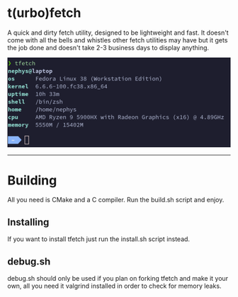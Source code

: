 # t(urbo)fetch
A quick and dirty fetch utility, designed to be lightweight and fast.
It doesn't come with all the bells and whistles other fetch utilities may have but it gets the job done and doesn't take 2-3 business days to display anything.

![pgfetch](./tfetch.png)

___

# Building
All you need is CMake and a C compiler.
Run the build.sh script and enjoy.

## Installing
If you want to install tfetch just run the install.sh script instead.

## debug.sh
debug.sh should only be used if you plan on forking tfetch and make it your own, all you need it valgrind installed in order to check for memory leaks.
